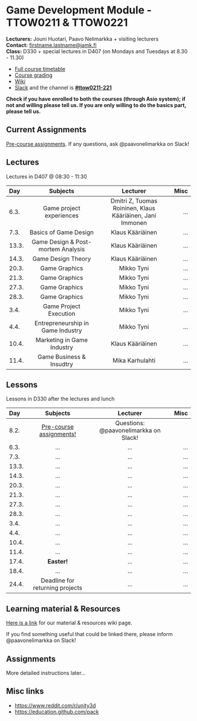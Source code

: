 # Game Development Module - TTOW0211 & TTOW0221

**Lecturers:** Jouni Huotari, Paavo Nelimarkka + visiting lecturers  
**Contact:** firstname.lastname@jamk.fi  
**Class:** D330 + special lectures in D407 (on Mondays and Tuesdays at 8.30 - 11.30)  

- [Full course timetable](https://docs.google.com/spreadsheets/d/1ShNeOn9NxLJRXbAWSBZQAN_UrCkyc1bE3_25_HNp-ao/edit?usp=sharing)
- [Course grading]()
- [Wiki](https://github.com/JAMK-IT/TTOW0211-221-game-development/wiki)
- [Slack](https://jamk-it.slack.com) and the channel is **[#ttow0211-221](https://jamk-it.slack.com/messages/ttow0211-221/)**

**Check if you have enrolled to both the courses (through Asio system); if not and willing please tell us. If you are only willing to do the basics part, please tell us.**

## Current Assignments

[Pre-course assignments](https://github.com/JAMK-IT/TTOW0211-221-game-development/wiki/pre-course-assignments). If any questions, ask @paavonelimarkka on Slack!

## Lectures

Lectures in D407 @ 08:30 - 11:30

| Day | Subjects | Lecturer | Misc |
|:--------|:----------:|:-----:|----:|
| 6.3. | Game project experiences | Dmitri Z, Tuomas Roininen, Klaus Kääriäinen, Jani Immonen | ... |
| 7.3. | Basics of Game Design | Klaus Kääriäinen | ... |
| 13.3. | Game Design & Post-mortem Analysis | Klaus Kääriäinen | ... |
| 14.3. | Game Design Theory | Klaus Kääriäinen | ... |
| 20.3. | Game Graphics | Mikko Tyni | ... |
| 21.3. | Game Graphics | Mikko Tyni | ... |
| 27.3. | Game Graphics | Mikko Tyni | ... |
| 28.3. | Game Graphics | Mikko Tyni | ... |
| 3.4. | Game Project Execution | Mikko Tyni | ... |
| 4.4. | Entrepreneurship in Game Industry | Mikko Tyni | ... |
| 10.4. | Marketing in Game Industry | Klaus Kääriäinen | ... |
| 11.4. | Game Business & Insudtry | Mika Karhulahti | ... |

## Lessons

Lessons in D330 after the lectures and lunch

| Day | Subjects | Lecturer | Misc |
|:--------|:----------:|:-----:|----:|
| 8.2. | [Pre-course assignments!](https://github.com/JAMK-IT/TTOW0211-221-game-development/wiki/pre-course-assignments) | Questions: @paavonelimarkka on Slack! | |
| 6.3. | ... | ... | ... |
| 7.3. | ... | ... | ... |
| 13.3. | ... | ... | ... |
| 14.3. | ... | ... | ... |
| 20.3. | ... | ... | ... |
| 21.3. | ... | ... | ... |
| 27.3. | ... | ... | ... |
| 28.3. | ... | ... | ... |
| 3.4. | ... | ... | ... |
| 4.4. | ... | ... | ... |
| 10.4. | ... | ... | ... |
| 11.4. | ... | ... | ... |
| 17.4. | **Easter!** | ... | ... |
| 18.4. | ... | ... | ... |
| 24.4. | Deadline for returning projects | ... | ... |




## Learning material & Resources

[Here is a link](https://github.com/JAMK-IT/TTOW0211-221-game-development/wiki/material) for our material & resources wiki page. 

If you find something useful that could be linked there, please inform @paavonelimarkka on Slack!

## Assignments

More detailed instructions later...

## Misc links

- https://www.reddit.com/r/unity3d
- https://education.github.com/pack

